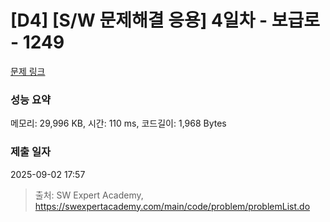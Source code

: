 # [D4] [S/W 문제해결 응용] 4일차 - 보급로 - 1249 

[문제 링크](https://swexpertacademy.com/main/code/problem/problemDetail.do?contestProbId=AV15QRX6APsCFAYD) 

### 성능 요약

메모리: 29,996 KB, 시간: 110 ms, 코드길이: 1,968 Bytes

### 제출 일자

2025-09-02 17:57



> 출처: SW Expert Academy, https://swexpertacademy.com/main/code/problem/problemList.do